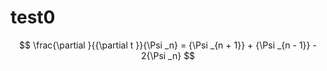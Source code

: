 # test0
$$
\frac{\partial }{{\partial t }}{\Psi _n} = {\Psi _{n + 1}} + {\Psi _{n - 1}} - 2{\Psi _n}
$$
